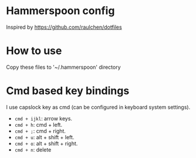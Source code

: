 # Hammerspoon config

Inspired by https://github.com/raulchen/dotfiles

# How to use

Copy these files to '~/.hammerspoon' directory

# Cmd based key bindings

I use capslock key as cmd (can be configured in keyboard system settings).

  - `cmd + ijkl`: arrow keys.
  - `cmd + h`: cmd + left.
  - `cmd + ;`: cmd + right.
  - `cmd + u`: alt + shift + left.
  - `cmd + o`: alt + shift + right.
  - `cmd + n`: delete
